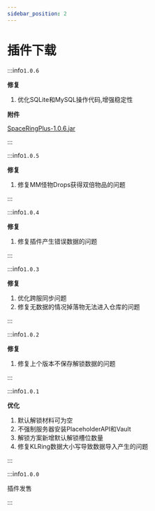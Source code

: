 ```yaml
---
sidebar_position: 2
---
```


# 插件下载

:::info`1.0.6`

**修复**

1. 优化SQLite和MySQL操作代码,增强稳定性

**附件**

[SpaceRingPlus-1.0.6.jar](https://www.goodmc.cn/plugin/SpaceRingPlus/SpaceRingPlus-1.0.6.jar)

:::

:::info`1.0.5`

**修复**

1. 修复MM怪物Drops获得双倍物品的问题

:::

:::info`1.0.4`

**修复**

1. 修复插件产生错误数据的问题

:::

:::info`1.0.3`

**修复**

1. 优化跨服同步问题
2. 修复无数据的情况掉落物无法进入仓库的问题

:::

:::info`1.0.2`

**修复**

1. 修复上个版本不保存解锁数据的问题

:::

:::info`1.0.1`

**优化**

1. 默认解锁材料可为空
2. 不强制服务器安装PlaceholderAPI和Vault
3. 解锁方案新增默认解锁槽位数量
4. 修复KLRing数据大小写导致数据导入产生的问题

:::

:::info`1.0.0`

插件发售

:::
